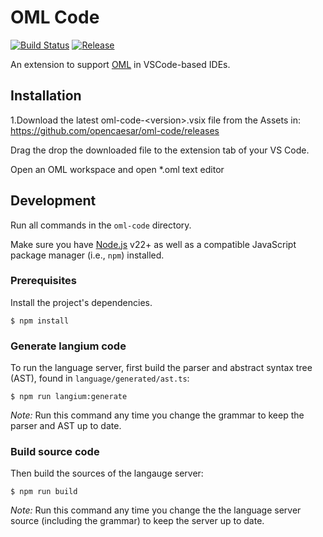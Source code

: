 # OML Code

[![Build Status](https://github.com/opencaesar/oml-code/actions/workflows/ci.yml/badge.svg)](https://github.com/opencaesar//oml-code/actions/workflows/ci.yml)
[![Release](https://img.shields.io/github/v/release/opencaesar/oml-code?label=Release)](https://github.com/opencaesar//oml-code/releases/latest)

An extension to support [OML](https://opencaesar.github.io/oml) in VSCode-based IDEs.

## Installation

1.Download the latest oml-code-\<version\>.vsix file from the Assets in:
https://github.com/opencaesar/oml-code/releases

Drag the drop the downloaded file to the extension tab of your VS Code.

Open an OML workspace and open *.oml text editor

## Development

Run all commands in the `oml-code` directory.

Make sure you have [Node.js](https://nodejs.org/en) v22+ as well as a compatible
JavaScript package manager (i.e., `npm`) installed.

### Prerequisites

Install the project's dependencies.

```shell
$ npm install
```

### Generate langium code

To run the language server, first build the parser and abstract syntax tree
(AST), found in `language/generated/ast.ts`:

```shell
$ npm run langium:generate
```

*Note:* Run this command any time you change the grammar to keep the parser and
AST up to date.

### Build source code

Then build the sources of the langauge server:

```shell
$ npm run build
```

*Note:* Run this command any time you change the the language server source (including the grammar) to keep the server up to date.
